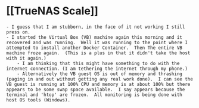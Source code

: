 # [[TrueNAS Scale]]
	- I guess that I am stubborn, in the face of it not working I still press on.
	- I started the Virtual Box (VB) machine again this morning and it recovered and was running.  Well it was running to the point where I attempted to install another Docker Container.  Then The entire VB machine froze again.  (This is a plus in that it didn't take the host with it again.)
		- I am thinking that this might have something to do with the internet connection. (I am tethering the internet through my phone.)
		- Alternatively the VB guest OS is out of memory and thrashing (paging in and out without getting any real work done).  I can see the VB guest is running at 100% CPU and memory is at about 100% but there appears to be some swap space available.  I say appears because the terminal and 'htop' are frozen.  All monitoring is being done with host OS tools (Windows).